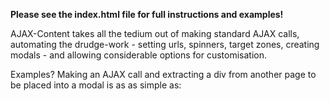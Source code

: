 **Please see the index.html file for full instructions and examples!**

AJAX-Content takes all the tedium out of making standard AJAX calls, automating the drudge-work - setting urls, spinners,
target zones, creating modals - and allowing considerable options for customisation.

Examples? Making an AJAX call and extracting a div from another page to be placed into a modal is as as simple as:

